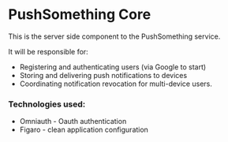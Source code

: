 # PushSomething Core

This is the server side component to the PushSomething
service.

It will be responsible for:

* Registering and authenticating users (via Google to start)
* Storing and delivering push notifications to devices
* Coordinating notification revocation for multi-device
  users.


### Technologies used:

* Omniauth - Oauth authentication
* Figaro - clean application configuration

